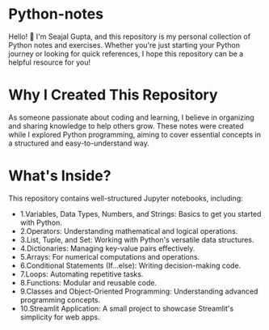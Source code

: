 # Python-notes

Hello! 👋 I'm Seajal Gupta, and this repository is my personal collection of Python notes and exercises. Whether you're just starting your Python journey or looking for quick references, I hope this repository can be a helpful resource for you!

# Why I Created This Repository
As someone passionate about coding and learning, I believe in organizing and sharing knowledge to help others grow. These notes were created while I explored Python programming, aiming to cover essential concepts in a structured and easy-to-understand way.

# What's Inside?
This repository contains well-structured Jupyter notebooks, including:

- 1.Variables, Data Types, Numbers, and Strings: Basics to get you started with Python.
- 2.Operators: Understanding mathematical and logical operations.
- 3.List, Tuple, and Set: Working with Python's versatile data structures.
- 4.Dictionaries: Managing key-value pairs effectively.
- 5.Arrays: For numerical computations and operations.
- 6.Conditional Statements (If...else): Writing decision-making code.
- 7.Loops: Automating repetitive tasks.
- 8.Functions: Modular and reusable code.
- 9.Classes and Object-Oriented Programming: Understanding advanced programming concepts.
- 10.Streamlit Application: A small project to showcase Streamlit's simplicity for web apps.
